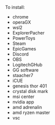 To install:
- chrome  
- operaGX  
- wsl2  
- ExplorerPacher  
- PowerToys  
- Steam  
- EpicGames  
- Discord  
- OBS  
- LogitechGHub  
- GG software  
- staacher7  
- iCUE  
- genesis thor 401  
- crystal disk mark  
- msi center  
- nvidia app  
- amd adrenalin  
- amd ryzen master  
- vsc  